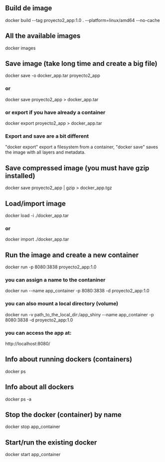 ## Build de image
docker build --tag proyecto2_app:1.0 . --platform=linux/amd64 --no-cache

## All the available images
docker images

## Save image (take long time and create a big file)
docker save -o docker_app.tar proyecto2_app
### or
docker save proyecto2_app > docker_app.tar
### or export if you have already a container
docker export proyecto2_app > docker_app.tar

### Export and save are a bit different
"docker export" export a filesystem from a container, "docker save" saves the image with all layers and metadata.

## Save compressed image (you must have gzip installed)
docker save proyecto2_app | gzip > docker_app.tgz

## Load/import image
docker load -i ./docker_app.tar
### or
docker import ./docker_app.tar



## Run the image and create a new container
docker run -p 8080:3838 proyecto2_app:1.0

### you can assign a name to the contaniner
docker run --name app_container -p 8080:3838 -d proyecto2_app:1.0

### you can also mount a local directory (volume)
docker run -v path_to_the_local_dir:/app_shiny --name app_container -p 8080:3838 -d proyecto2_app:1.0

### you can access the app at:
http://localhost:8080/

## Info about running dockers (containers)
docker ps

## Info about all dockers
docker ps -a

## Stop the docker (container) by name
docker stop app_container

## Start/run the existing docker
docker start app_container

